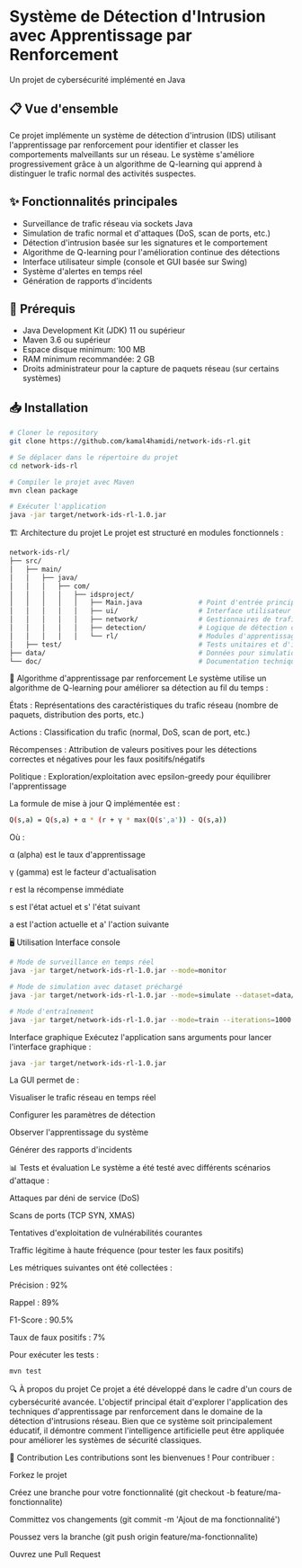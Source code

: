 # Système de Détection d'Intrusion avec Apprentissage par Renforcement

Un projet de cybersécurité implémenté en Java

## 📋 Vue d'ensemble

Ce projet implémente un système de détection d'intrusion (IDS) utilisant l'apprentissage par renforcement pour identifier et classer les comportements malveillants sur un réseau. Le système s'améliore progressivement grâce à un algorithme de Q-learning qui apprend à distinguer le trafic normal des activités suspectes.

## ✨ Fonctionnalités principales

- Surveillance de trafic réseau via sockets Java
- Simulation de trafic normal et d'attaques (DoS, scan de ports, etc.)
- Détection d'intrusion basée sur les signatures et le comportement
- Algorithme de Q-learning pour l'amélioration continue des détections
- Interface utilisateur simple (console et GUI basée sur Swing)
- Système d'alertes en temps réel
- Génération de rapports d'incidents

## 🔧 Prérequis

- Java Development Kit (JDK) 11 ou supérieur
- Maven 3.6 ou supérieur
- Espace disque minimum: 100 MB
- RAM minimum recommandée: 2 GB
- Droits administrateur pour la capture de paquets réseau (sur certains systèmes)

## 📥 Installation

```bash
# Cloner le repository
git clone https://github.com/kamal4hamidi/network-ids-rl.git

# Se déplacer dans le répertoire du projet
cd network-ids-rl

# Compiler le projet avec Maven
mvn clean package

# Exécuter l'application
java -jar target/network-ids-rl-1.0.jar

```

🏗️ Architecture du projet
Le projet est structuré en modules fonctionnels :
```bash
network-ids-rl/
├── src/
│   ├── main/
│   │   ├── java/
│   │   │   ├── com/
│   │   │   │   ├── idsproject/
│   │   │   │   │   ├── Main.java              # Point d'entrée principal
│   │   │   │   │   ├── ui/                    # Interface utilisateur
│   │   │   │   │   ├── network/               # Gestionnaires de trafic réseau
│   │   │   │   │   ├── detection/             # Logique de détection d'intrusion
│   │   │   │   │   └── rl/                    # Modules d'apprentissage par renforcement
│   ├── test/                                  # Tests unitaires et d'intégration
├── data/                                      # Données pour simulation et entraînement
└── doc/                                       # Documentation technique
```

🧠 Algorithme d'apprentissage par renforcement
Le système utilise un algorithme de Q-learning pour améliorer sa détection au fil du temps :

États : Représentations des caractéristiques du trafic réseau (nombre de paquets, distribution des ports, etc.)

Actions : Classification du trafic (normal, DoS, scan de port, etc.)

Récompenses : Attribution de valeurs positives pour les détections correctes et négatives pour les faux positifs/négatifs

Politique : Exploration/exploitation avec epsilon-greedy pour équilibrer l'apprentissage

La formule de mise à jour Q implémentée est :
```bash
Q(s,a) = Q(s,a) + α * (r + γ * max(Q(s',a')) - Q(s,a))
```
Où :

α (alpha) est le taux d'apprentissage

γ (gamma) est le facteur d'actualisation

r est la récompense immédiate

s est l'état actuel et s' l'état suivant

a est l'action actuelle et a' l'action suivante

🖥️ Utilisation
Interface console
```bash
# Mode de surveillance en temps réel
java -jar target/network-ids-rl-1.0.jar --mode=monitor

# Mode de simulation avec dataset préchargé
java -jar target/network-ids-rl-1.0.jar --mode=simulate --dataset=data/scenario1.csv

# Mode d'entraînement
java -jar target/network-ids-rl-1.0.jar --mode=train --iterations=1000

```
Interface graphique
Exécutez l'application sans arguments pour lancer l'interface graphique :
```bash
java -jar target/network-ids-rl-1.0.jar
```
La GUI permet de :

Visualiser le trafic réseau en temps réel

Configurer les paramètres de détection

Observer l'apprentissage du système

Générer des rapports d'incidents

📊 Tests et évaluation
Le système a été testé avec différents scénarios d'attaque :

Attaques par déni de service (DoS)

Scans de ports (TCP SYN, XMAS)

Tentatives d'exploitation de vulnérabilités courantes

Traffic légitime à haute fréquence (pour tester les faux positifs)

Les métriques suivantes ont été collectées :

Précision : 92%

Rappel : 89%

F1-Score : 90.5%

Taux de faux positifs : 7%

Pour exécuter les tests :
```bash
mvn test
```
🔍 À propos du projet
Ce projet a été développé dans le cadre d'un cours de cybersécurité avancée. L'objectif principal était d'explorer l'application des techniques d'apprentissage par renforcement dans le domaine de la détection d'intrusions réseau. Bien que ce système soit principalement éducatif, il démontre comment l'intelligence artificielle peut être appliquée pour améliorer les systèmes de sécurité classiques.

🤝 Contribution
Les contributions sont les bienvenues ! Pour contribuer :

Forkez le projet

Créez une branche pour votre fonctionnalité (git checkout -b feature/ma-fonctionnalite)

Committez vos changements (git commit -m 'Ajout de ma fonctionnalité')

Poussez vers la branche (git push origin feature/ma-fonctionnalite)

Ouvrez une Pull Request
